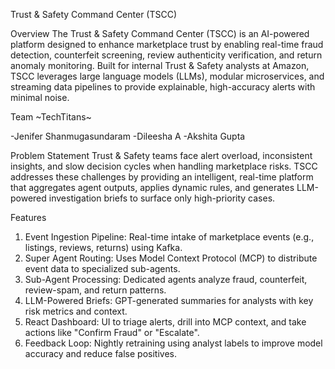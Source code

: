 Trust & Safety Command Center (TSCC)

Overview
The Trust & Safety Command Center (TSCC) is an AI-powered platform designed to enhance marketplace trust by enabling real-time fraud detection, counterfeit screening, review authenticity verification, and return anomaly monitoring. Built for internal Trust & Safety analysts at Amazon, TSCC leverages large language models (LLMs), modular microservices, and streaming data pipelines to provide explainable, high-accuracy alerts with minimal noise.

Team
~TechTitans~

-Jenifer Shanmugasundaram
-Dileesha A
-Akshita Gupta

Problem Statement
Trust & Safety teams face alert overload, inconsistent insights, and slow decision cycles when handling marketplace risks. TSCC addresses these challenges by providing an intelligent, real-time platform that aggregates agent outputs, applies dynamic rules, and generates LLM-powered investigation briefs to surface only high-priority cases.

Features
1) Event Ingestion Pipeline: Real-time intake of marketplace events (e.g., listings, reviews, returns) using Kafka.
2) Super Agent Routing: Uses Model Context Protocol (MCP) to distribute event data to specialized sub-agents.
3) Sub-Agent Processing: Dedicated agents analyze fraud, counterfeit, review-spam, and return patterns.
4) LLM-Powered Briefs: GPT-generated summaries for analysts with key risk metrics and context.
5) React Dashboard: UI to triage alerts, drill into MCP context, and take actions like "Confirm Fraud" or "Escalate".
6) Feedback Loop: Nightly retraining using analyst labels to improve model accuracy and reduce false positives.

